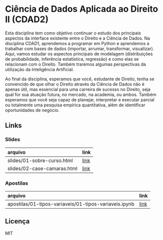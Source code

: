 
# Ciência de Dados Aplicada ao Direito II (CDAD2)

<!-- README.md is generated from README.Rmd. Please edit that file -->

Esta disciplina tem como objetivo continuar o estudo dos principais
aspectos da interface existente entre o Direito e a Ciência de Dados. Na
disciplina CDAD1, aprendemos a programar em Python e aprendemos a
trabalhar com bases de dados (importar, arrumar, transformar,
visualizar). Aqui, vamos estudar os aspectos principais de modelagem
(distribuições de probabilidade, inferência estatística, regressão) e
como elas se relacionam com o Direito. Também traremos algumas
perspectivas da utilização da Inteligência Artificial.

Ao final da disciplina, esperamos que você, estudante de Direito, tenha
se convencido de que olhar o Direito através da Ciência de Dados não é
apenas útil, mas essencial para uma carreira de sucesso no Direito, seja
qual for sua atuação futura, no mercado, na academia, ou ambos. Também
esperamos que você seja capaz de planejar, interpretar e executar
parcial ou totalmente uma pesquisa empírica quantitativa, além de
identificar oportunidades de negócio.

## Links

### Slides

| arquivo                     | link                                                                       |
|:----------------------------|:---------------------------------------------------------------------------|
| slides/01-sobre-curso.html  | [link](https://jtrecenti.github.io/main-cdad2/slides/01-sobre-curso.html)  |
| slides/02-case-camaras.html | [link](https://jtrecenti.github.io/main-cdad2/slides/02-case-camaras.html) |

### Apostilas

| arquivo                                               | link                                                                                                 |
|:------------------------------------------------------|:-----------------------------------------------------------------------------------------------------|
| apostilas/01-tipos-variaveis/01-tipos-variaveis.ipynb | [link](https://jtrecenti.github.io/main-cdad2/apostilas/01-tipos-variaveis/01-tipos-variaveis.ipynb) |

## Licença

MIT
